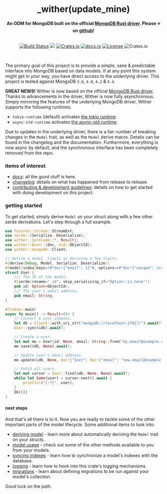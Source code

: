 <h1 align="center">_wither(update_mine)</h1>
<div align="center">
    <strong>
An ODM for MongoDB built on the official <a href="https://github.com/mongodb/mongo-rust-driver">MongoDB Rust driver</a>. Please ⭐ on <a href="https://github.com/thedodd/wither">github</a>!
    </strong>
</div>
<br />
<div align="center">

[![Build Status](https://github.com/thedodd/wither/workflows/ci/badge.svg?branch=master)](https://github.com/thedodd/wither/actions)
[![](https://img.shields.io/badge/tested%20on-mongodb%203.6%2B-brightgreen.svg)](#)
[![Crates.io](https://img.shields.io/crates/v/wither.svg)](https://crates.io/crates/wither)
[![docs.rs](https://docs.rs/wither/badge.svg)](https://docs.rs/wither)
[![License](https://img.shields.io/badge/license-Apache%202.0-blue.svg)](LICENSE)
![Crates.io](https://img.shields.io/crates/d/wither.svg)

</div>
</br>

The primary goal of this project is to provide a simple, sane & predictable interface into MongoDB based on data models. If at any point this system might get in your way, you have direct access to the underlying driver. This project is tested against MongoDB `3.6`, `4.0`, `4.2` & `4.4`.

**GREAT NEWS!** Wither is now based on the official [MongoDB Rust driver](https://github.com/mongodb/mongo-rust-driver). Thanks to advancements in the driver, Wither is now fully asynchronous. Simply mirroring the features of the underlying MongoDB driver, Wither supports the following runtimes:

- `tokio-runtime` (default) activates [the tokio runtime](tokio.rs/).
- `async-std-runtime` activates [the async-std runtime](https://async.rs/).

Due to updates in the underlying driver, there is a fair number of breaking changes in the `Model` trait, as well as the `Model` derive macro. Details can be found in the changelog and the documentation. Furthermore, everything is now async by default, and the synchronous interface has been completely removed from the repo.

### items of interest

- [docs](https://docs.rs/wither): all the good stuff is here.
- [changelog](https://github.com/thedodd/wither/blob/master/CHANGELOG.md): details on what has happened from release to release.
- [contributing & development guidelines](https://github.com/thedodd/wither/blob/master/CONTRIBUTING.md): details on how to get started with doing development on this project.

### getting started

To get started, simply derive `Model` on your struct along with a few other serde derivations. Let's step through a full example.

```rust ,no_run
use futures::stream::StreamExt;
use serde::{Serialize, Deserialize};
use wither::{prelude::*, Result};
use wither::bson::{doc, oid::ObjectId};
use wither::mongodb::Client;

// Define a model. Simple as deriving a few traits.
#[derive(Debug, Model, Serialize, Deserialize)]
#[model(index(keys=r#"doc!{"email": 1}"#, options=r#"doc!{"unique": true}"#))]
struct User {
    /// The ID of the model.
    #[serde(rename="_id", skip_serializing_if="Option::is_none")]
    pub id: Option<ObjectId>,
    /// The user's email address.
    pub email: String,
}

#[tokio::main]
async fn main() -> Result<()> {
    // Connect & sync indexes.
    let db = Client::with_uri_str("mongodb://localhost:27017/").await?.database("mydb");
    User::sync(&db).await?;

    // Create a user.
    let mut me = User{id: None, email: String::from("my.email@example.com")};
    me.save(&db, None).await?;

    // Update user's email address.
    me.update(&db, None, doc!{"$set": doc!{"email": "new.email@example.com"}}, None).await?;

    // Fetch all users.
    let mut cursor = User::find(&db, None, None).await?;
    while let Some(user) = cursor.next().await {
        println!("{:?}", user);
    }
    Ok(())
}
```

#### next steps

And that's all there is to it. Now you are ready to tackle some of the other important parts of the model lifecycle. Some additional items to look into:

- [deriving model](https://docs.rs/wither/latest/wither/model/trait.Model.html) - learn more about automatically deriving the `Model` trait on your structs.
- [model usage](https://docs.rs/wither/latest/wither/model/trait.Model.html#provided-methods) - check out some of the other methods available to you from your models.
- [syncing indexes](https://docs.rs/wither/latest/wither/model/trait.Model.html#sync) - learn how to synchronize a model's indexes with the database.
- [logging](https://docs.rs/wither/latest/wither/model/trait.Model.html#logging) - learn how to hook into this crate's logging mechanisms.
- [migrations](https://docs.rs/wither/latest/wither/migration/index.html) - learn about defining migrations to be run against your model's collection.

Good luck on the path.
